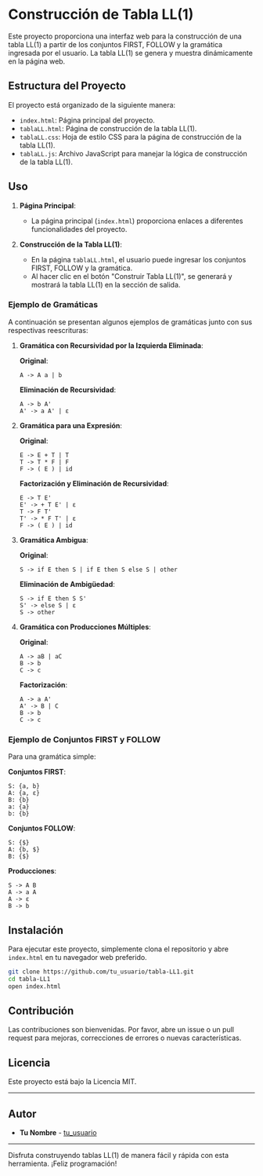 # Construcción de Tabla LL(1)

Este proyecto proporciona una interfaz web para la construcción de una tabla LL(1) a partir de los conjuntos FIRST, FOLLOW y la gramática ingresada por el usuario. La tabla LL(1) se genera y muestra dinámicamente en la página web.

## Estructura del Proyecto

El proyecto está organizado de la siguiente manera:

- `index.html`: Página principal del proyecto.
- `tablaLL.html`: Página de construcción de la tabla LL(1).
- `tablaLL.css`: Hoja de estilo CSS para la página de construcción de la tabla LL(1).
- `tablaLL.js`: Archivo JavaScript para manejar la lógica de construcción de la tabla LL(1).

## Uso

1. **Página Principal**:
   - La página principal (`index.html`) proporciona enlaces a diferentes funcionalidades del proyecto.

2. **Construcción de la Tabla LL(1)**:
   - En la página `tablaLL.html`, el usuario puede ingresar los conjuntos FIRST, FOLLOW y la gramática.
   - Al hacer clic en el botón "Construir Tabla LL(1)", se generará y mostrará la tabla LL(1) en la sección de salida.

### Ejemplo de Gramáticas

A continuación se presentan algunos ejemplos de gramáticas junto con sus respectivas reescrituras:

1. **Gramática con Recursividad por la Izquierda Eliminada**:

   **Original**:
   ```
   A -> A a | b
   ```

   **Eliminación de Recursividad**:
   ```
   A -> b A'
   A' -> a A' | ε
   ```

2. **Gramática para una Expresión**:

   **Original**:
   ```
   E -> E + T | T
   T -> T * F | F
   F -> ( E ) | id
   ```

   **Factorización y Eliminación de Recursividad**:
   ```
   E -> T E'
   E' -> + T E' | ε
   T -> F T'
   T' -> * F T' | ε
   F -> ( E ) | id
   ```

3. **Gramática Ambigua**:

   **Original**:
   ```
   S -> if E then S | if E then S else S | other
   ```

   **Eliminación de Ambigüedad**:
   ```
   S -> if E then S S'
   S' -> else S | ε
   S -> other
   ```

4. **Gramática con Producciones Múltiples**:

   **Original**:
   ```
   A -> aB | aC
   B -> b
   C -> c
   ```

   **Factorización**:
   ```
   A -> a A'
   A' -> B | C
   B -> b
   C -> c
   ```

### Ejemplo de Conjuntos FIRST y FOLLOW

Para una gramática simple:

**Conjuntos FIRST**:
```
S: {a, b}
A: {a, ε}
B: {b}
a: {a}
b: {b}
```

**Conjuntos FOLLOW**:
```
S: {$}
A: {b, $}
B: {$}
```

**Producciones**:
```
S -> A B
A -> a A
A -> ε
B -> b
```

## Instalación

Para ejecutar este proyecto, simplemente clona el repositorio y abre `index.html` en tu navegador web preferido.

```bash
git clone https://github.com/tu_usuario/tabla-LL1.git
cd tabla-LL1
open index.html
```

## Contribución

Las contribuciones son bienvenidas. Por favor, abre un issue o un pull request para mejoras, correcciones de errores o nuevas características.

## Licencia

Este proyecto está bajo la Licencia MIT.

---

## Autor

- **Tu Nombre** - [tu_usuario](https://github.com/tu_usuario)

---

Disfruta construyendo tablas LL(1) de manera fácil y rápida con esta herramienta. ¡Feliz programación!